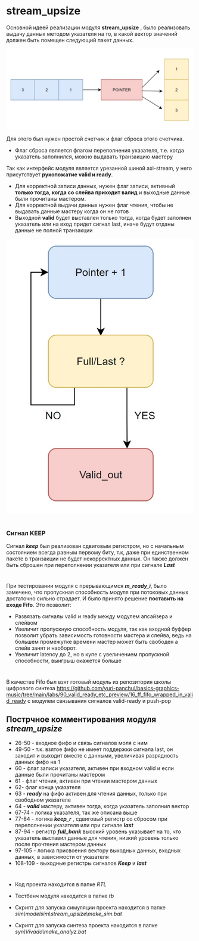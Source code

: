 # stream_upsize
Основной идеей реализации модуля **stream_upsize** , было реализовать выдачу данных методом указателя на то, в какой вектор значений должен быть помещен следующий пакет данных.

![](/doc/pointer.jpg)

Для этого был нужен простой счетчик и флаг сброса этого счетчика.
- Флаг сброса является флагом переполнения указателя, т.е. когда указатель заполнился, можно выдавать транзакцию мастеру

 Так как интерфейс модуля является урезанной шиной axi-stream, у него присутствует **рукопожатие valid и ready**.
- Для корректной записи данных, нужен флаг записи, активный **только тогда, когда со слейва приходит валид** и выходные данные были прочитаны мастером.
- Для корректной выдачи данных нужен флаг чтения, чтобы не выдавать данные мастеру когда он не готов
- Выходной **valid** будет выставлен только тогда, когда будет заполнен указатель или на вход придет сигнал last, иначе будут отданы данные не полной транзакции

![](/doc/full.jpg)
#
### Сигнал KEEP
Сигнал ***keep*** был реализован сдвиговым регистром, но с начальным состоянием всегда равным  первому биту, т.к, даже при единственном пакете в транзакции не будет некорректных данных. 
Он также должен быть сброшен при переполнении указателя или при сигнале ***Last*** 
#
При тестировании модуля с прерывающимся ***m_ready_i***, было замечено, что пропускная способность модуля при потоковых данных достаточно сильно страдает. И было принято решение **поставить на входе Fifo**.
Это позволит:
- Развязать сигналы valid и ready между модулем апсайзера и слейвом 
- Увеличит пропускную способность модуля, так как входной буффер позволит убрать зависимость готовности мастера и слейва, ведь на большем промежутке времени мастер может быть свободен а слейв занят и наоборот.
- Увеличит latency до 2, но в купе с увеличением пропускной способности, выигрыш окажется больше 
#
В качестве Fifo был взят готовый модуль из репозитория школы цифрового синтеза 
https://github.com/yuri-panchul/basics-graphics-music/tree/main/labs/90_valid_ready_etc_preview/16_ff_fifo_wrapped_in_valid_ready
с модулем связывания сигналов valid-ready и push-pop

## Пострчное комментирования модуля ***stream_upsize***
- 26-50 - входное фифо и связь сигналов моля с ним 
- 49-50 - т.к. взятое фифо не имеет поддержки сигнала last, он заходит и выходит вместе с данными, увеличивая разрядность данных фифо на 1 
- 60 - флаг записи указателя, активен при входном valid и если данные были прочитаны мастером 
- 61 - флаг чтения, активен при чтении мастером данных
- 62- флаг конца указателя 
- 63 - ***ready*** на фифо активен для чтения данных, только при свободном указателе 
-  64 - ***valid*** мастеру, активен тогда, когда указатель заполнил вектор 
-  67-74 - логика указателя, так же описана выше 
-  77-84 - логика ***keep_r*** , сдвиговый регистр со сбросом при переполнении указателя или при сигнале ***last*** 
- 87-94 - регистр ***full_bank***  высокий уровень указывает на то, что указатель выставил данные для чтения, низкий уровень только после прочтения мастером данных
- 97-105 - логика присвоения вектору выходных данных, входных данных, в зависимости от указателя
- 108-109 - выходные регистры сигналов ***Keep*** и ***last***

#
- Код проекта находится в папке *RTL*

- Тестбенч модуля находится в папке *tb*

- Скрипт для запуска симуляции проекта находится в папке *sim\modelsim\stream_upsize\make_sim.bat*

- Скрипт для запуска синтеза проекта находится в папке  *syn\Vivado\make_analyz.bat*
